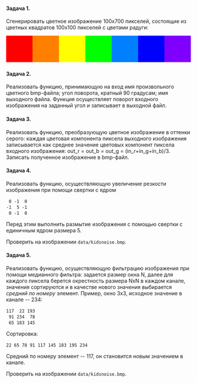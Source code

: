 #### Задача 1.
Сгенерировать цветное изображение 100х700 пикселей, состоящие из цветных квадратов 100х100 пикселей с цветами радуги:

![Rainbow](pics/rainbow.png)

#### Задача 2.
Реализовать функцию, принимающую на вход имя произвольного цветного bmp-файла; угол поворота, кратный 90 градусам; имя выходного файла. Функция осуществляет поворот входного изображения на заданный угол и записывает в выходной файл.

#### Задача 3.
Реализовать функцию, преобразующую цветное изображение в оттенки серого: каждая цветовая компонента пиксела выходного изображения записывается как среднее значение цветовых компонент пиксела входного изображения: out_r = out_b = out_g = (in_r+in_g+in_b)/3. Записать полученное изображение в bmp-файл.

#### Задача 4.
Реализовать функцию, осуществляющую увеличение резкости изображения при помощи свертки с ядром

     0 -1  0
    -1  5 -1
     0 -1  0

Перед этим выполнить размытие изображения с помощью свертки с единичным ядром размера 5.

Проверить на изображении `data/kidsnoise.bmp`.

#### Задача 5.
Реализовать функцию, осуществляющую фильтрацию изображения при помощи медианного фильтра: задается размер окна N, далее для каждого пиксела берется окрестность размера NxN в каждом канале, значения сортируются и в качестве нового значения выбирается *средний по номеру* элемент.
Пример, окно 3х3, исходное значение в канале -- 234:

    117  22 193
     91 234  78
     65 183 145

Сортировка:

    22 65 78 91 117 145 183 195 234

Средний по номеру элемент -- 117, он становится новым значением в канале.

Проверить на изображении `data/kidsnoise.bmp`.
